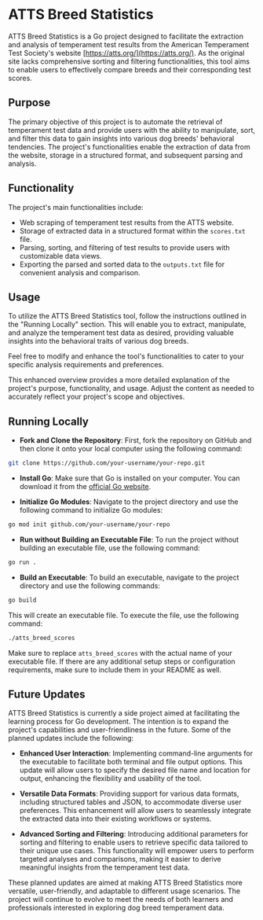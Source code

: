 # ATTS Breed Statistics

ATTS Breed Statistics is a Go project designed to facilitate the extraction and analysis of temperament test results from the American Temperament Test Society's website [https://atts.org/](https://atts.org/). As the original site lacks comprehensive sorting and filtering functionalities, this tool aims to enable users to effectively compare breeds and their corresponding test scores.

## Purpose

The primary objective of this project is to automate the retrieval of temperament test data and provide users with the ability to manipulate, sort, and filter this data to gain insights into various dog breeds' behavioral tendencies. The project's functionalities enable the extraction of data from the website, storage in a structured format, and subsequent parsing and analysis.

## Functionality

The project's main functionalities include:

- Web scraping of temperament test results from the ATTS website.
- Storage of extracted data in a structured format within the `scores.txt` file.
- Parsing, sorting, and filtering of test results to provide users with customizable data views.
- Exporting the parsed and sorted data to the `outputs.txt` file for convenient analysis and comparison.

## Usage

To utilize the ATTS Breed Statistics tool, follow the instructions outlined in the "Running Locally" section. This will enable you to extract, manipulate, and analyze the temperament test data as desired, providing valuable insights into the behavioral traits of various dog breeds.

Feel free to modify and enhance the tool's functionalities to cater to your specific analysis requirements and preferences.

This enhanced overview provides a more detailed explanation of the project's purpose, functionality, and usage. Adjust the content as needed to accurately reflect your project's scope and objectives.

## Running Locally

- **Fork and Clone the Repository**: First, fork the repository on GitHub and then clone it onto your local computer using the following command:

```bash
git clone https://github.com/your-username/your-repo.git
```

- **Install Go**: Make sure that Go is installed on your computer. You can download it from the [official Go website](https://go.dev/doc/install).

- **Initialize Go Modules**: Navigate to the project directory and use the following command to initialize Go modules:

```bash
go mod init github.com/your-username/your-repo
```

- **Run without Building an Executable File**: To run the project without building an executable file, use the following command:

```bash
go run .
```

- **Build an Executable**: To build an executable, navigate to the project directory and use the following commands:

```bash
go build
```

This will create an executable file. To execute the file, use the following command:

```bash
./atts_breed_scores
```

Make sure to replace `atts_breed_scores` with the actual name of your executable file. If there are any additional setup steps or configuration requirements, make sure to include them in your README as well.

## Future Updates

ATTS Breed Statistics is currently a side project aimed at facilitating the learning process for Go development. The intention is to expand the project's capabilities and user-friendliness in the future. Some of the planned updates include the following:

- **Enhanced User Interaction**: Implementing command-line arguments for the executable to facilitate both terminal and file output options. This update will allow users to specify the desired file name and location for output, enhancing the flexibility and usability of the tool.

- **Versatile Data Formats**: Providing support for various data formats, including structured tables and JSON, to accommodate diverse user preferences. This enhancement will allow users to seamlessly integrate the extracted data into their existing workflows or systems.

- **Advanced Sorting and Filtering**: Introducing additional parameters for sorting and filtering to enable users to retrieve specific data tailored to their unique use cases. This functionality will empower users to perform targeted analyses and comparisons, making it easier to derive meaningful insights from the temperament test data.

These planned updates are aimed at making ATTS Breed Statistics more versatile, user-friendly, and adaptable to different usage scenarios. The project will continue to evolve to meet the needs of both learners and professionals interested in exploring dog breed temperament data.
